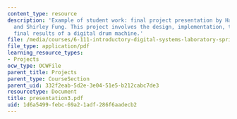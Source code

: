 ```yaml
---
content_type: resource
description: 'Example of student work: final project presentation by Hana Adaniya
  and Shirley Fung. This project involves the design, implementation, testing, and
  final results of a digital drum machine.'
file: /media/courses/6-111-introductory-digital-systems-laboratory-spring-2006/1d6a5499febc69a21adf286f6aadecb2_presentation3.pdf
file_type: application/pdf
learning_resource_types:
- Projects
ocw_type: OCWFile
parent_title: Projects
parent_type: CourseSection
parent_uid: 332f2eab-5d2e-3e04-51e5-b212cabc7de3
resourcetype: Document
title: presentation3.pdf
uid: 1d6a5499-febc-69a2-1adf-286f6aadecb2
---
```

